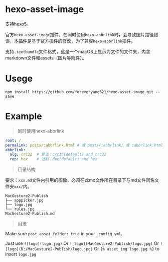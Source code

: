 # hexo-asset-image

支持hexo5。

官方`hexo-asset-image`插件，在同时使用`hexo-abbrlink`时，会导致图片路径错误，本插件是基于官方插件的修改，为了兼容`hexo-abbrlink`插件。

支持`.textbundle`文件格式，这是一个macOS上显示为文件的文件夹，内含markdown文件和assets（图片等附件）。

# Usege

```shell
npm install https://github.com/foreveryang321/hexo-asset-image.git --save
```

# Example

> 同时使用hexo-abbrlink

```yaml
root: /
permalink: posts/:abbrlink.html # 或 posts/:abbrlink/ 或 :abbrlink.html 或 :abbrlink/ ， 只要结尾是 :abbrlink.html 或 :abbrlink/ 皆支持
abbrlink:
  alg: crc32  # 算法：crc16(default) and crc32
  rep: hex    # 进制：dec(default) and hex
```

> 目录结构

要求：`xxx.md`文件内引用的图像，必须在此md文件所在目录下与md文件同名文件夹`xxx/`内。

```shell
MacGesture2-Publish
├── apppicker.jpg
├── logo.jpg
└── rules.jpg
MacGesture2-Publish.md
```

> 用法

Make sure `post_asset_folder: true` in your `_config.yml`.

Just use `![logo](logo.jpg)` Or `![logo](MacGesture2-Publish/logo.jpg)` Or `![logo](D:/MacGesture2-Publish/logo.jpg)` Or `{% asset_img logo.jpg %}` to insert `logo.jpg`
